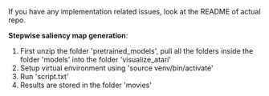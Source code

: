 If you have any implementation related issues, look at the README of actual repo.

**Stepwise saliency map generation**:
1. First unzip the folder 'pretrained_models', pull all the folders inside the folder 'models' into the folder 'visualize_atari'
2. Setup virtual environment using 'source venv/bin/activate'
3. Run 'script.txt'
3. Results are stored in the folder 'movies'